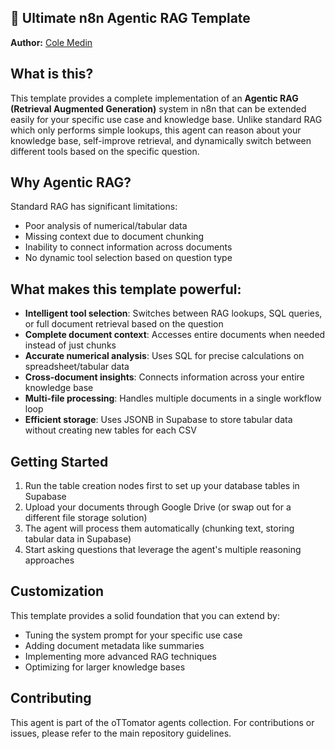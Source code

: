 ## 🚀 Ultimate n8n Agentic RAG Template

**Author:** [Cole Medin](https://www.youtube.com/@ColeMedin)

## What is this?
This template provides a complete implementation of an **Agentic RAG (Retrieval Augmented Generation)** system in n8n that can be extended easily for your specific use case and knowledge base.
Unlike standard RAG which only performs simple lookups, this agent can reason about your knowledge base, self-improve retrieval, and dynamically switch between different tools based on the specific question.

## Why Agentic RAG?
Standard RAG has significant limitations:
- Poor analysis of numerical/tabular data
- Missing context due to document chunking
- Inability to connect information across documents
- No dynamic tool selection based on question type

## What makes this template powerful:
- **Intelligent tool selection**: Switches between RAG lookups, SQL queries, or full document retrieval based on the question
- **Complete document context**: Accesses entire documents when needed instead of just chunks
- **Accurate numerical analysis**: Uses SQL for precise calculations on spreadsheet/tabular data
- **Cross-document insights**: Connects information across your entire knowledge base
- **Multi-file processing**: Handles multiple documents in a single workflow loop
- **Efficient storage**: Uses JSONB in Supabase to store tabular data without creating new tables for each CSV

## Getting Started
1. Run the table creation nodes first to set up your database tables in Supabase
2. Upload your documents through Google Drive (or swap out for a different file storage solution)
3. The agent will process them automatically (chunking text, storing tabular data in Supabase)
4. Start asking questions that leverage the agent's multiple reasoning approaches

## Customization
This template provides a solid foundation that you can extend by:
- Tuning the system prompt for your specific use case
- Adding document metadata like summaries
- Implementing more advanced RAG techniques
- Optimizing for larger knowledge bases

## Contributing

This agent is part of the oTTomator agents collection. For contributions or issues, please refer to the main repository guidelines.